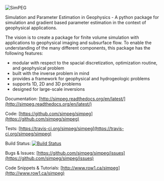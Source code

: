 ![SimPEG](https://raw.github.com/simpeg/simpeg/master/docs/simpeg-logo.png)

Simulation and Parameter Estimation in Geophysics  -  A python package for simulation and gradient based parameter estimation in the context of geophysical applications.

The vision is to create a package for finite volume simulation with applications to geophysical imaging and subsurface flow. To enable the understanding of the many different components, this package has the following features:

* modular with respect to the spacial discretization, optimization routine, and geophysical problem
* built with the inverse problem in mind
* provides a framework for geophysical and hydrogeologic problems
* supports 1D, 2D and 3D problems
* designed for large-scale inversions

Documentation:
[http://simpeg.readthedocs.org/en/latest/](http://simpeg.readthedocs.org/en/latest/)

Code:
[https://github.com/simpeg/simpeg](https://github.com/simpeg/simpeg)

Tests:
[https://travis-ci.org/simpeg/simpeg](https://travis-ci.org/simpeg/simpeg)

Build Status:
[![Build Status](https://travis-ci.org/simpeg/simpeg.png)](https://travis-ci.org/simpeg/simpeg)

Bugs & Issues:
[https://github.com/simpeg/simpeg/issues](https://github.com/simpeg/simpeg/issues)

Code Snippets & Tutorials:
[http://www.row1.ca/simpeg](http://www.row1.ca/simpeg)
